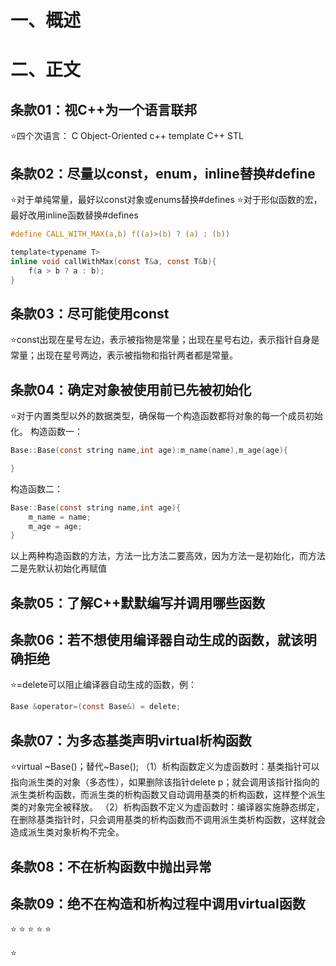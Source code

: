 # 一、概述
# 二、正文
## 条款01：视C++为一个语言联邦
⭐四个次语言：
C
Object-Oriented c++
template C++
STL
## 条款02：尽量以const，enum，inline替换#define
⭐对于单纯常量，最好以const对象或enums替换#defines
⭐对于形似函数的宏，最好改用inline函数替换#defines
```c
#define CALL_WITH_MAX(a,b) f((a)>(b) ? (a) : (b))

template<typename T>
inline void callWithMax(const T&a, const T&b){
    f(a > b ? a : b);
}
```

## 条款03：尽可能使用const
⭐const出现在星号左边，表示被指物是常量；出现在星号右边，表示指针自身是常量；出现在星号两边，表示被指物和指针两者都是常量。

## 条款04：确定对象被使用前已先被初始化
⭐对于内置类型以外的数据类型，确保每一个构造函数都将对象的每一个成员初始化。
构造函数一：
```c
Base::Base(const string name,int age):m_name(name),m_age(age){

}
```
构造函数二：
```c
Base::Base(const string name,int age){
    m_name = name;
    m_age = age;
}
```
以上两种构造函数的方法，方法一比方法二要高效，因为方法一是初始化，而方法二是先默认初始化再赋值

## 条款05：了解C++默默编写并调用哪些函数
## 条款06：若不想使用编译器自动生成的函数，就该明确拒绝
⭐=delete可以阻止编译器自动生成的函数，例：
```c
Base &operator=(const Base&) = delete;
```

## 条款07：为多态基类声明virtual析构函数
⭐virtual ~Base()；替代~Base();
（1）析构函数定义为虚函数时：基类指针可以指向派生类的对象（多态性），如果删除该指针delete p；就会调用该指针指向的派生类析构函数，而派生类的析构函数又自动调用基类的析构函数，这样整个派生类的对象完全被释放。
（2）析构函数不定义为虚函数时：编译器实施静态绑定，在删除基类指针时，只会调用基类的析构函数而不调用派生类析构函数，这样就会造成派生类对象析构不完全。

## 条款08：不在析构函数中抛出异常

## 条款09：绝不在构造和析构过程中调用virtual函数

⭐
⭐
⭐
⭐
⭐

⭐